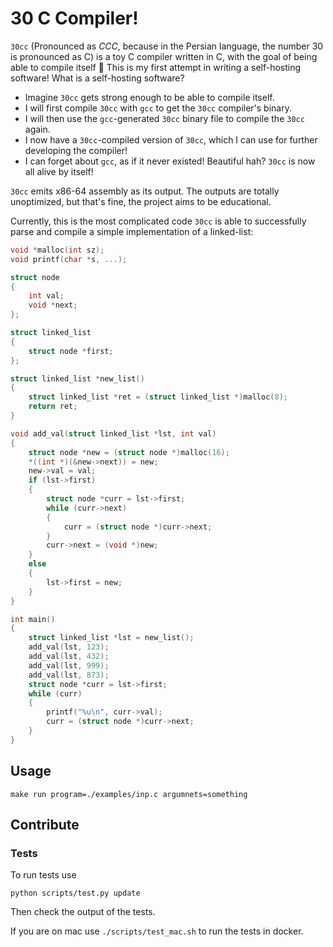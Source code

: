 # 30 C Compiler!

`30cc` (Pronounced as *CCC*, because in the Persian language, the number 30 is pronounced as C) is a toy C compiler written in C, with the goal of being able to compile itself 🤝 This is my first attempt in writing a self-hosting software! What is a self-hosting software?

- Imagine `30cc` gets strong enough to be able to compile itself.
- I will first compile `30cc` with `gcc` to get the `30cc` compiler's binary.
- I will then use the `gcc`-generated `30cc` binary file to compile the `30cc` again.
- I now have a `30cc`-compiled version of `30cc`, which I can use for further developing the compiler!
- I can forget about `gcc`, as if it never existed! Beautiful hah? `30cc` is now all alive by itself!

`30cc` emits x86-64 assembly as its output. The outputs are totally unoptimized, but that's fine, the project aims to be educational.

Currently, this is the most complicated code `30cc` is able to successfully parse and compile a simple implementation of a linked-list:

```c
void *malloc(int sz);
void printf(char *s, ...);

struct node
{
    int val;
    void *next;
};

struct linked_list
{
    struct node *first;
};

struct linked_list *new_list()
{
    struct linked_list *ret = (struct linked_list *)malloc(8);
    return ret;
}

void add_val(struct linked_list *lst, int val)
{
    struct node *new = (struct node *)malloc(16);
    *((int *)(&new->next)) = new;
    new->val = val;
    if (lst->first)
    {
        struct node *curr = lst->first;
        while (curr->next)
        {
            curr = (struct node *)curr->next;
        }
        curr->next = (void *)new;
    }
    else
    {
        lst->first = new;
    }
}

int main()
{
    struct linked_list *lst = new_list();
    add_val(lst, 123);
    add_val(lst, 432);
    add_val(lst, 999);
    add_val(lst, 873);
    struct node *curr = lst->first;
    while (curr)
    {
        printf("%u\n", curr->val);
        curr = (struct node *)curr->next;
    }
}
```

## Usage

```
make run program=./examples/inp.c argumnets=something
```

## Contribute

### Tests

To run tests use
```
python scripts/test.py update
```

Then check the output of the tests.

If you are on mac use `./scripts/test_mac.sh` to run the tests in docker.
